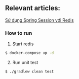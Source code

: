 ## Relevant articles:
[Sử dụng Spring Session với Redis](https://thejavaman.dev/guide-spring-session-with-redis/)

### How to run

1. Start redis

```bash
$ docker-compose up -d
```

2. Run unit test

```bash
$ ./gradlew clean test
```




